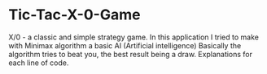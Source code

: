 # Tic-Tac-X-0-Game
X/0 - a classic and simple strategy game.  In this application I tried to make with Minimax algorithm a basic AI (Artificial intelligence) Basically the algorithm tries to beat you, the best result being a draw. Explanations for each line of code.

